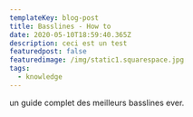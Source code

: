 ```yaml
---
templateKey: blog-post
title: Basslines - How to
date: 2020-05-10T18:59:40.365Z
description: ceci est un test
featuredpost: false
featuredimage: /img/static1.squarespace.jpg
tags:
  - knowledge
---
```

un guide complet des meilleurs basslines ever.